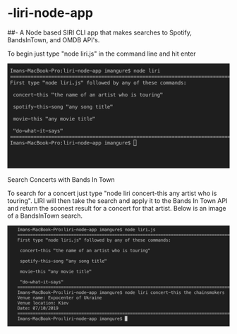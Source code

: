 # -liri-node-app


##- A Node based SIRI CLI app that makes searches to Spotify, BandsInTown, and OMDB API's.



To begin just type "node liri.js" in the command line and hit enter

![](images/ScreenShot1.png)

Search Concerts with Bands In Town

To search for a concert just type "node liri concert-this any artist who is touring". LIRI will then take the search and apply it to the Bands In Town API and return the soonest result for a concert for that artist. Below is an image of a BandsInTown search.

![](images/ScreenShot2.png)
